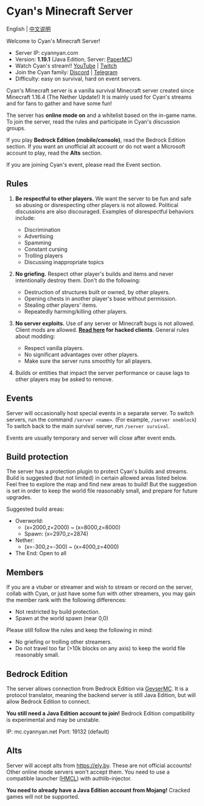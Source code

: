 # Cyan's Minecraft Server

English | [中文说明](README_cn.md)

Welcome to Cyan's Minecraft Server!

* Server IP: cyannyan.com
* Version: **1.19.1** (Java Edition, Server: [PaperMC](https://papermc.io/))
* Watch Cyan's stream!! [YouTube](https://cyannyan.com/youtube) | [Twitch](https://cyannyan.com/twitch)
* Join the Cyan family: [Discord](https://cyannyan.com/discord) | [Telegram](https://cyannyan.com/telegram)
* Difficulty: easy on survival, hard on event servers.

Cyan's Minecraft server is a vanilla survival Minecraft server created since Minecraft 1.16.4 (The Nether Update!) It is mainly used for Cyan's streams and for fans to gather and have some fun!

The server has **online mode on** and a whitelist based on the in-game name. To join the server, read the rules and participate in Cyan's discussion groups.

If you play **Bedrock Edition (mobile/console)**, read the Bedrock Edition section. If you want an unofficial alt account or do not want a Microsoft account to play, read the **Alts** section.

If you are joining Cyan's event, please read the Event section.

## Rules

1. **Be respectful to other players.** We want the server to be fun and safe so abusing or disrespecting other players is not allowed. Political discussions are also discouraged. Examples of disrespectful behaviors include:
    * Discrimination
    * Advertising
    * Spamming
    * Constant cursing
    * Trolling players
    * Discussing inappropriate topics

2. **No griefing.** Respect other player's builds and items and never intentionally destroy them. Don't do the following:
    * Destruction of structures built or owned, by other players.
    * Opening chests in another player's base without permission.
    * Stealing other players' items.
    * Repeatedly harming/killing other players.

3. **No server exploits.** Use of any server or Minecraft bugs is not allowed. Client mods are allowed. **[Read here](hacks.md) for hacked clients**. General rules about modding:
    * Respect vanilla players.
    * No significant advantages over other players.
    * Make sure the server runs smoothly for all players.

4. Builds or entities that impact the server performance or cause lags to other players may be asked to remove.

## Events

Server will occasionally host special events in a separate server. To switch servers, run the command `/server <name>`. (For example, `/server oneblock`) To switch back to the main survival server, run `/server survival`.

Events are usually temporary and server will close after event ends.

## Build protection

The server has a protection plugin to protect Cyan's builds and streams. Build is suggested (but not limited) in certain allowed areas listed below. Feel free to explore the map and find new areas to build! But the suggestion is set in order to keep the world file reasonably small, and prepare for future upgrades.

Suggested build areas:
* Overworld:
    * (x=2000,z=2000) ~ (x=8000,z=8000)
    * Spawn: (x=2970,z=2874)
* Nether:
    * (x=-300,z=-300) ~ (x=4000,z=4000)
* The End: Open to all

## Members

If you are a vtuber or streamer and wish to stream or record on the server, collab with Cyan, or just have some fun with other streamers, you may gain the member rank with the following differences:

* Not restricted by build protection.
* Spawn at the world spawn (near 0,0)

Please still follow the rules and keep the following in mind:

* No griefing or trolling other streamers.
* Do not travel too far (>10k blocks on any axis) to keep the world file reasonably small.

## Bedrock Edition

The server allows connection from Bedrock Edition via [GeyserMC](https://geysermc.org/). It is a protocol translator, meaning the backend server is still Java Edition, but will allow Bedrock Edition to connect.

**You still need a Java Edition account to join!** Bedrock Edition compatibility is experimental and may be unstable.

IP: mc.cyannyan.net
Port: 19132 (default)

## Alts

Server will accept alts from https://ely.by. These are not official accounts! Other online mode servers won't accept them. You need to use a compatible launcher ([HMCL](https://github.com/huanghongxun/HMCL)) with authlib-injector.

**You need to already have a Java Edition account from Mojang!** Cracked games will not be supported.
